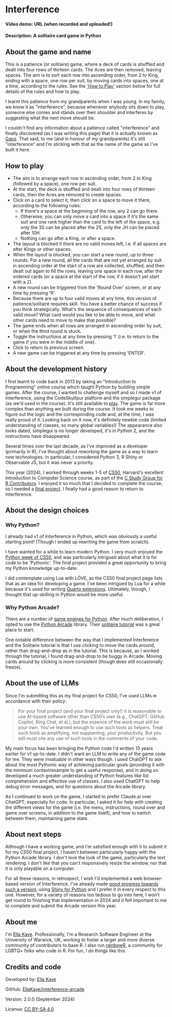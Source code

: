 # Interference 

#### Video demo: URL (when recorded and uploaded!)
#### Description: A solitaire card game in Python

## About the game and name

This is a patience (or solitaire) game, 
where a deck of cards is shuffled and dealt into four rows of thirteen cards.
The Aces are then removed, leaving spaces. 
The aim is to sort each row into ascending order, from 2 to King, ending with a space, one row per suit, 
by moving cards into spaces, one at a time, according to the rules. 
See the ['How to Play'](#how-to-play) section below for full details of the rules and how to play.

I learnt this patience from my grandparents when I was young. 
In my family, we know it as "interference", 
because whenever anybody sits down to play, 
someone else comes and stands over their shoulder and interferes by suggesting what the next move should be.

I couldn't find any information about a patience called "interference"
and finally discovered (as I was writing this page) that it is actually known as [Gaps](https://en.wikipedia.org/wiki/Gaps). 
That said, to me (and in honour of my grandparents) it's still "interference" and
I'm sticking with that as the name of the game as I've built it here.

## How to play

- The aim is to arrange each row in ascending order, from 2 to King (followed by a space), one row per suit.
- At the start, the deck is shuffled and dealt into four rows of thirteen cards, then the Aces are removed to create spaces.
- Click on a card to select it, then click on a space to move it there, according to the following rules:
    - If there's a space at the beginning of the row, any 2 can go there.
    - Otherwise, you can only move a card into a space if it's the same suit and one rank higher than the card to the left of the space, e.g. only the 3S can be placed after the 2S, only the JH can be placed after 10H.
    - Nothing can go after a King, or after a space.
- The layout is blocked if there are no valid moves left, i.e. if all spaces are after Kings or other spaces.
- When the layout is blocked, you can start a new round, up to three rounds. For a new round, all the cards that are not yet arranged by suit in ascending order at the start of a row are collected, shuffled, and then dealt out again to fill the rows, leaving one space in each row, after the ordered cards (or a space at the start of the row, if it doesn't yet start with a 2).
- A new round can be triggered from the 'Round Over' screen, or at any time by pressing 'R'.
- Because there are up to four valid moves at any time, this version of patience/solitaire requires skill. You have a better chance of success if you think strategically. What's the sequence of consequences of each valid move? What card would you like to be able to move, and what other cards need to move to make that possible?
- The game ends when all rows are arranged in ascending order by suit, or when the third round is stuck.
- Toggle the instructions at any time by pressing 'I' (i.e. to return to the game if you were in the middle of one).
- Click to return to previous screen.
- A new game can be triggered at any time by pressing 'ENTER'.

## About the development history

I first learnt to code back in 2013 by taking an "Introduction to Programming" online course which taught Python by building simple games.
After the course, I wanted to challenge myself and so I made v1 of Interference, using the CodeSkultpur platform and the simplegui package (as we'd used in the course). It's still available to [play](https://py2.codeskulptor.org/#user51_AaJ8ZQvnxh3PPb7.py). The game is far more complex than anything we built during the course. It took me weeks to figure out the logic and the corresponding code and, at the time, I was really proud of it. Looking back on it now, it's definitely newbie code (limited understanding of classes, so many global variables!) The appearance also looks dated, simplegui is no longer developed, it's in Python 2, and the instructions have disappeared.

Several times over the last decade, as I've improved as a developer (primarily in R), I've thought about reworking the game as a way to learn new technologies. In particular, I considered Python 3, R Shiny or Observable JS, but it was never a priority.

This year (2024), I worked through weeks 1-5 of [CS50](https://cs50.harvard.edu/x/2024/), Harvard's excellent Introduction to Computer Science course, as part of the [C Study Group for R Contributors](https://contributor.r-project.org/events/c-study-group-2024/). I enjoyed it so much that I decided to complete the course, so I needed a [final project](https://cs50.harvard.edu/x/2024/project). I finally had a good reason to return to Interference.

## About the design choices

### Why Python?

I already had v1 of Interference in Python, which was obviously a useful starting point! (Though I ended up rewriting the game from scratch).

I have wanted for a while to learn modern Python. I very much enjoyed the [Python week of CS50](https://cs50.harvard.edu/x/2024/weeks/6/), and was particularly intrigued about what it is for code to be 'Pythonic'. The final project provided a great opportunity to bring my Python knowledge up-to-date. 

I did contemplate using Lua with LÖVE, as the CS50 final project page lists that as an idea for developing a game. 
I've been intrigued by Lua for a while because it's used for writing [Quarto extensions](https://quarto.org/docs/extensions/).
Ultimately, though, I thought that up-skilling in Python would be more useful.

### Why Python Arcade?

There are a number of [game engines for Python](https://realpython.com/top-python-game-engines/).
After much deliberation, I opted to use the [Python Arcade](https://api.arcade.academy/en/latest/) library. 
Their [solitaire tutorial](https://api.arcade.academy/en/latest/tutorials/card_game/index.html) was a great place to start. 

One notable difference between the way that I implemented Interference and the Solitaire tutorial 
is that I use clicking to move the cards around, rather than drag-and-drop as in the tutorial.
This is because, as I worked through the tutorial, I found drag-and-drop to be buggy in Arcade.
Moving cards around by clicking is more consistent (though does still occasionally freeze).

## About the use of LLMs

Since I'm submitting this as my final project for CS50, 
I've used LLMs in accordance with their policy:

> For your final project (and your final project only!) it is reasonable to use AI-based software other than CS50’s own (e.g., ChatGPT, GitHub Copilot, Bing Chat, et al.), but the essence of the work must still be your own. You’ve learned enough to use such tools as helpers. Treat such tools as amplifying, not supplanting, your productivity. But you still must cite any use of such tools in the comments of your code.

My main focus has been bringing the Python code I'd written 13 years earlier for v1 up-to-date. I didn't want an LLM to write any of the game code for me.
They were invaluable in other ways though. I used ChatGPT to ask about the most Pythonic way of achieving particular goals (providing it with the minimum context/example to get a useful response), and in doing so developed a much greater understanding of Python features like list comprehension and effective use of classes. I also used ChatGPT to help debug error messages, and for questions about the Arcade library. 

As I continued to work on the game, I started to prefer Claude.ai over ChatGPT, especially for code. In particular, I asked it for help with creating the different views for the game (i.e. the menu, instructions, round over and game over screens, in addition to the game itself), and how to switch between them, maintaining game state.

## About next steps

Although I have a working game, 
and I'm satisfied enough with it to submit it for my CS50 final project,
I haven't between particularly happy with the Python Arcade library.
I don't love the look of the game, particularly the text rendering.
I don't like that you can't responsively resize the window, 
nor that it is only playable on a computer.

For all these reasons, in retrospect, 
I wish I'd implemented a web browser-based version of Interference.
I've already made [good progress towards such a version](https://github.com/EllaKaye/interference), using [Shiny for Python](https://shiny.posit.co/py/) 
and I prefer it in every respect to this one. 
However, for a variety of reasons too tedious to go into here, 
I won't get round to finishing that implementation in 2024 
and it felt important to me to complete and submit the Arcade version this year.

## About me

I'm [Ella Kaye](https://ellakaye.co.uk). Professionally, I'm a Research Software Engineer at the University of Warwick, UK, 
working to foster a larger and more diverse community of contributors to base R. 
I also run [rainbowR](https://rainbowr.org), a community for LGBTQ+ folks who code in R.
For fun, I do things like this.

## Credits and code

Developed by: [Ella Kaye](https://ellakaye.co.uk)

GitHub: [EllaKaye/interference-arcade](https://github.com/EllaKaye/interference-arcade)

Version: 2.0.0 (September 2024)

License: [CC BY-SA 4.0](https://creativecommons.org/licenses/by-sa/4.0/deed.en)
